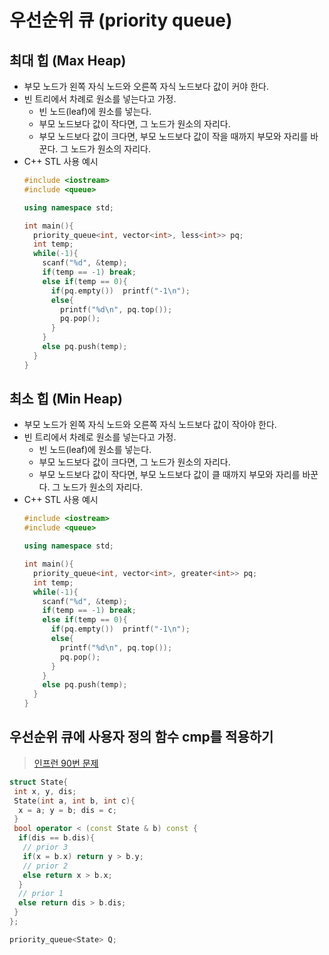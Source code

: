 # 우선순위 큐 (priority queue)
## 최대 힙 (Max Heap)
* 부모 노드가 왼쪽 자식 노드와 오른쪽 자식 노드보다 값이 커야 한다.
* 빈 트리에서 차례로 원소를 넣는다고 가정.
  * 빈 노드(leaf)에 원소를 넣는다.
  * 부모 노드보다 값이 작다면, 그 노드가 원소의 자리다.
  * 부모 노드보다 값이 크다면, 부모 노드보다 값이 작을 때까지 부모와 자리를 바꾼다. 그 노드가 원소의 자리다.
* C++ STL 사용 예시
  ```cpp
  #include <iostream>
  #include <queue>

  using namespace std;

  int main(){
    priority_queue<int, vector<int>, less<int>> pq;
    int temp;
    while(-1){
      scanf("%d", &temp);
      if(temp == -1) break;
      else if(temp == 0){
        if(pq.empty())	printf("-1\n");
        else{
          printf("%d\n", pq.top());
          pq.pop();	
        }
      }
      else pq.push(temp);
    }
  }
  ```
## 최소 힙 (Min Heap)
* 부모 노드가 왼쪽 자식 노드와 오른쪽 자식 노드보다 값이 작아야 한다.
* 빈 트리에서 차례로 원소를 넣는다고 가정.
  * 빈 노드(leaf)에 원소를 넣는다.
  * 부모 노드보다 값이 크다면, 그 노드가 원소의 자리다.
  * 부모 노드보다 값이 작다면, 부모 노드보다 값이 클 때까지 부모와 자리를 바꾼다. 그 노드가 원소의 자리다.
* C++ STL 사용 예시
  ```cpp
  #include <iostream>
  #include <queue>

  using namespace std;

  int main(){
    priority_queue<int, vector<int>, greater<int>> pq;
    int temp;
    while(-1){
      scanf("%d", &temp);
      if(temp == -1) break;
      else if(temp == 0){
        if(pq.empty())	printf("-1\n");
        else{
          printf("%d\n", pq.top());
          pq.pop();	
        }
      }
      else pq.push(temp);
    }
  }
  ```
  
## 우선순위 큐에 사용자 정의 함수 cmp를 적용하기
> [인프런 90번 문제](https://github.com/96glory/Algorithm/blob/master/inflearn/90.cpp)
```cpp
struct State{
 int x, y, dis;
 State(int a, int b, int c){
  x = a; y = b; dis = c;
 }
 bool operator < (const State & b) const {
  if(dis == b.dis){
   // prior 3
   if(x = b.x) return y > b.y;
   // prior 2
   else return x > b.x;
  }
  // prior 1
  else return dis > b.dis;
 }
};

priority_queue<State> Q;
```

